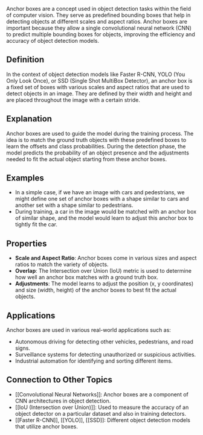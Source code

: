 Anchor boxes are a concept used in object detection tasks within the field of computer vision. They serve as predefined bounding boxes that help in detecting objects at different scales and aspect ratios. Anchor boxes are important because they allow a single convolutional neural network (CNN) to predict multiple bounding boxes for objects, improving the efficiency and accuracy of object detection models.

## Definition

In the context of object detection models like Faster R-CNN, YOLO (You Only Look Once), or SSD (Single Shot MultiBox Detector), an anchor box is a fixed set of boxes with various scales and aspect ratios that are used to detect objects in an image. They are defined by their width and height and are placed throughout the image with a certain stride.

## Explanation

Anchor boxes are used to guide the model during the training process. The idea is to match the ground truth objects with these predefined boxes to learn the offsets and class probabilities. During the detection phase, the model predicts the probability of an object presence and the adjustments needed to fit the actual object starting from these anchor boxes.

## Examples

- In a simple case, if we have an image with cars and pedestrians, we might define one set of anchor boxes with a shape similar to cars and another set with a shape similar to pedestrians.
- During training, a car in the image would be matched with an anchor box of similar shape, and the model would learn to adjust this anchor box to tightly fit the car.

## Properties

- **Scale and Aspect Ratio**: Anchor boxes come in various sizes and aspect ratios to match the variety of objects.
- **Overlap**: The Intersection over Union (IoU) metric is used to determine how well an anchor box matches with a ground truth box.
- **Adjustments**: The model learns to adjust the position (x, y coordinates) and size (width, height) of the anchor boxes to best fit the actual objects.

## Applications

Anchor boxes are used in various real-world applications such as:

- Autonomous driving for detecting other vehicles, pedestrians, and road signs.
- Surveillance systems for detecting unauthorized or suspicious activities.
- Industrial automation for identifying and sorting different items.

## Connection to Other Topics

- [[Convolutional Neural Networks]]: Anchor boxes are a component of CNN architectures in object detection.
- [[IoU (Intersection over Union)]]: Used to measure the accuracy of an object detector on a particular dataset and also in training detectors.
- [[Faster R-CNN]], [[YOLO]], [[SSD]]: Different object detection models that utilize anchor boxes.